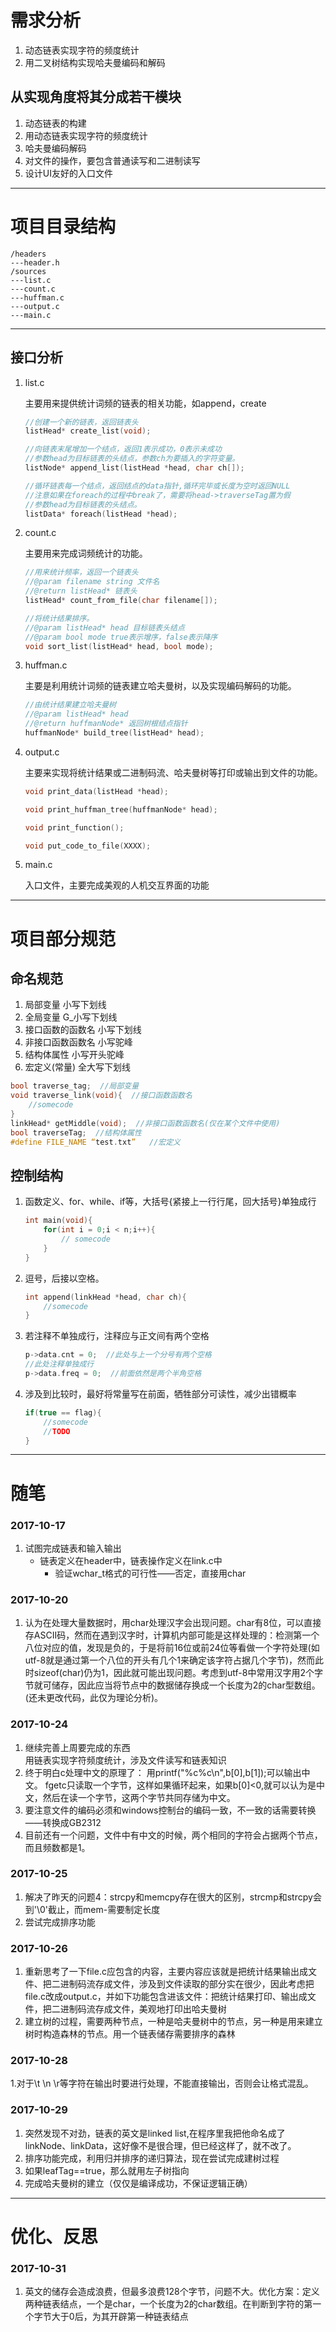 # 需求分析

1. 动态链表实现字符的频度统计
2. 用二叉树结构实现哈夫曼编码和解码

## 从实现角度将其分成若干模块

1. 动态链表的构建
2. 用动态链表实现字符的频度统计
3. 哈夫曼编码解码
4. 对文件的操作，要包含普通读写和二进制读写
5. 设计UI友好的入口文件  

---

# 项目目录结构

    /headers
    ---header.h
    /sources
    ---list.c
    ---count.c
    ---huffman.c
    ---output.c
    ---main.c

---

## 接口分析 
1. list.c

    主要用来提供统计词频的链表的相关功能，如append，create
	
	```c
	//创建一个新的链表，返回链表头
	listHead* create_list(void);

	//向链表末尾增加一个结点，返回1表示成功，0表示未成功
	//参数head为目标链表的头结点，参数ch为要插入的字符变量。
	listNode* append_list(listHead *head, char ch[]);

	//循环链表每一个结点，返回结点的data指针,循环完毕或长度为空时返回NULL
	//注意如果在foreach的过程中break了，需要将head->traverseTag置为假
	//参数head为目标链表的头结点。
	listData* foreach(listHead *head);	
	```


2. count.c

    主要用来完成词频统计的功能。
	
	```c
	//用来统计频率，返回一个链表头
	//@param filename string 文件名
	//@return listHead* 链表头
	listHead* count_from_file(char filename[]);

	//将统计结果排序。
	//@param listHead* head 目标链表头结点
	//@param bool mode true表示增序，false表示降序
	void sort_list(listHead* head, bool mode);
	```

3. huffman.c

    主要是利用统计词频的链表建立哈夫曼树，以及实现编码解码的功能。
	
	```c  
	//由统计结果建立哈夫曼树
	//@param listHead* head
	//@return huffmanNode* 返回树根结点指针
	huffmanNode* build_tree(listHead* head);
	```
	
4. output.c

    主要来实现将统计结果或二进制码流、哈夫曼树等打印或输出到文件的功能。
	
	```c 
	void print_data(listHead *head);
	
	void print_huffman_tree(huffmanNode* head);
	
	void print_function();
	
	void put_code_to_file(XXXX);
	```

5. main.c

    入口文件，主要完成美观的人机交互界面的功能

---

# 项目部分规范

## 命名规范

1. 局部变量 小写下划线
2. 全局变量 G_小写下划线
3. 接口函数的函数名 小写下划线
4. 非接口函数函数名 小写驼峰
5. 结构体属性 小写开头驼峰
6. 宏定义(常量) 全大写下划线

```cpp
bool traverse_tag;  //局部变量
void traverse_link(void){  //接口函数函数名
    //somecode
} 
linkHead* getMiddle(void);  //非接口函数函数名(仅在某个文件中使用)
bool traverseTag;  //结构体属性
#define FILE_NAME “test.txt”   //宏定义
```

## 控制结构

1. 函数定义、for、while、if等，大括号{紧接上一行行尾，回大括号}单独成行

    ```c  
    int main(void){  
        for(int i = 0;i < n;i++){  
            // somecode
        }
    }
    ```
    
2. 逗号，后接以空格。

    ```c  
    int append(linkHead *head, char ch){
        //somecode
    }
    ```
    
3. 若注释不单独成行，注释应与正文间有两个空格

    ```c
    p->data.cnt = 0;  //此处与上一个分号有两个空格
    //此处注释单独成行
    p->data.freq = 0;  //前面依然是两个半角空格
    ```
    
4. 涉及到比较时，最好将常量写在前面，牺牲部分可读性，减少出错概率

    ```c
    if(true == flag){
        //somecode
        //TODO
    }
    ```
---

# 随笔

### 2017-10-17  

1. 试图完成链表和输入输出  
    * 链表定义在header中，链表操作定义在link.c中  
        * 验证wchar_t格式的可行性——否定，直接用char  

### 2017-10-20

1. 认为在处理大量数据时，用char处理汉字会出现问题。char有8位，可以直接存ASCII码，然而在遇到汉字时，计算机内部可能是这样处理的：检测第一个八位对应的值，发现是负的，于是将前16位或前24位等看做一个字符处理(如utf-8就是通过第一个八位的开头有几个1来确定该字符占据几个字节)，然而此时sizeof(char)仍为1，因此就可能出现问题。考虑到utf-8中常用汉字用2个字节就可储存，因此应当将节点中的数据储存换成一个长度为2的char型数组。(还未更改代码，此仅为理论分析)。
 
### 2017-10-24

1. 继续完善上周要完成的东西  
用链表实现字符频度统计，涉及文件读写和链表知识  
2. 终于明白c处理中文的原理了：
用printf("%c%c\n",b[0],b[1]);可以输出中文。
fgetc只读取一个字节，这样如果循环起来，如果b[0]<0,就可以认为是中文，然后在读一个字节，这两个字节共同存储为中文。  
3. 要注意文件的编码必须和windows控制台的编码一致，不一致的话需要转换——转换成GB2312
4. 目前还有一个问题，文件中有中文的时候，两个相同的字符会占据两个节点，而且频数都是1。

### 2017-10-25

1. 解决了昨天的问题4：strcpy和memcpy存在很大的区别，strcmp和strcpy会到'\0'截止，而mem-需要制定长度
2. 尝试完成排序功能

### 2017-10-26

1. 重新思考了一下file.c应包含的内容，主要内容应该就是把统计结果输出成文件、把二进制码流存成文件，涉及到文件读取的部分实在很少，因此考虑把file.c改成output.c，并如下功能包含进该文件：把统计结果打印、输出成文件，把二进制码流存成文件，美观地打印出哈夫曼树
2. 建立树的过程，需要两种节点，一种是哈夫曼树中的节点，另一种是用来建立树时构造森林的节点。用一个链表储存需要排序的森林

### 2017-10-28

1.对于\t \n \r等字符在输出时要进行处理，不能直接输出，否则会让格式混乱。

### 2017-10-29

1. 突然发现不对劲，链表的英文是linked list,在程序里我把他命名成了linkNode、linkData，这好像不是很合理，但已经这样了，就不改了。
2. 排序功能完成，利用归并排序的递归算法，现在尝试完成建树过程
3. 如果leafTag==true，那么就用左子树指向
4. 完成哈夫曼树的建立（仅仅是编译成功，不保证逻辑正确）

---

# 优化、反思

### 2017-10-31
1. 英文的储存会造成浪费，但最多浪费128个字节，问题不大。优化方案：定义两种链表结点，一个是char，一个长度为2的char数组。在判断到字符的第一个字节大于0后，为其开辟第一种链表结点

